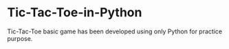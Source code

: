 # Tic-Tac-Toe-in-Python
Tic-Tac-Toe basic game has been developed using only Python for practice purpose.
